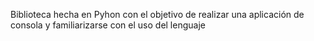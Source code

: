Biblioteca hecha en Pyhon con el objetivo de realizar una aplicación de consola y familiarizarse con el uso del lenguaje
